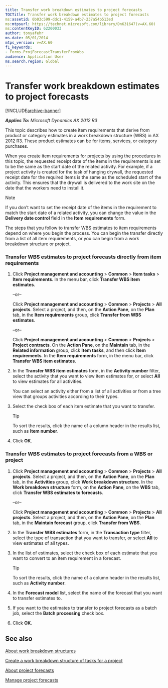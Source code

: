 ```yaml
---
title: Transfer work breakdown estimates to project forecasts
TOCTitle: Transfer work breakdown estimates to project forecasts
ms:assetid: 0b03c599-ddc1-4159-a4b7-237a54b513ed
ms:mtpsurl: https://technet.microsoft.com/library/Dn631647(v=AX.60)
ms:contentKeyID: 62200033
author: tonyafehr
ms.date: 05/01/2014
mtps_version: v=AX.60
f1_keywords:
- Forms.ProjForecastTransferFromWbs
audience: Application User
ms.search.region: Global
---
```


# Transfer work breakdown estimates to project forecasts 


[!INCLUDE[archive-banner](includes/archive-banner.md)]


_**Applies To:** Microsoft Dynamics AX 2012 R3_

This topic describes how to create item requirements that derive from product or category estimates in a work breakdown structure (WBS) in AX 2012 R3. These product estimates can be for items, services, or category purchases.

When you create item requirements for projects by using the procedures in this topic, the requested receipt date of the items in the requirements is set to be the same as the start date of the related activity. For example, if a project activity is created for the task of hanging drywall, the requested receipt date for the required items is the same as the scheduled start of the activity. This ensures that the drywall is delivered to the work site on the date that the workers need to install it.


> [!NOTE]
> <P>If you don’t want to set the receipt date of the items in the requirement to match the start date of a related activity, you can change the value in the <STRONG>Delivery date control</STRONG> field in the <STRONG>Item requirements</STRONG> form.</P>



The steps that you follow to transfer WBS estimates to item requirements depend on where you begin the process. You can begin the transfer directly from a list of all item requirements, or you can begin from a work breakdown structure or project.

### Transfer WBS estimates to project forecasts directly from item requirements

1.  Click **Project management and accounting** \> **Common** \> **Item tasks** \> **Item requirements**. In the menu bar, click **Transfer WBS item estimates**.
    
    –or–
    
    Click **Project management and accounting** \> **Common** \> **Projects** \> **All projects**. Select a project, and then, on the **Action Pane**, on the **Plan** tab, in the **Item requirements** group, click **Transfer from WBS estimates**.
    
    –or–
    
    Click **Project management and accounting** \> **Common** \> **Projects** \> **Project contracts**. On the **Action Pane**, on the **Maintain** tab, in the **Related information** group, click **Item tasks**, and then click **Item requirements**. In the **Item requirements** form, in the menu bar, click **Transfer WBS item estimates**.

2.  In the **Transfer WBS item estimates** form, in the **Activity number** filter, select the activity that you want to view item estimates for, or select **All** to view estimates for all activities.
    
    You can select an activity either from a list of all activities or from a tree view that groups activities according to their types.

3.  Select the check box of each item estimate that you want to transfer.
    

    > [!TIP]
    > <P>To sort the results, click the name of a column header in the results list, such as <STRONG>Item number</STRONG>.</P>



4.  Click **OK**.

### Transfer WBS estimates to project forecasts from a WBS or project

1.  Click **Project management and accounting** \> **Common** \> **Projects** \> **All projects**. Select a project, and then, on the **Action Pane**, on the **Plan** tab, in the **Activities** group, click **Work breakdown structure**. In the **Work breakdown structure** form, on the **Action Pane**, on the **WBS** tab, click **Transfer WBS estimates to forecasts**.
    
    –or–
    
    Click **Project management and accounting** \> **Common** \> **Projects** \> **All projects**. Select a project, and then, on the **Action Pane**, on the **Plan** tab, in the **Maintain forecast** group, click **Transfer from WBS**.

2.  In the **Transfer WBS estimates** form, in the **Transaction type** filter, select the type of transaction that you want to transfer, or select **All** to view estimates of all types.

3.  In the list of estimates, select the check box of each estimate that you want to convert to an item requirement in a forecast.
    

    > [!TIP]
    > <P>To sort the results, click the name of a column header in the results list, such as <STRONG>Activity number</STRONG>.</P>



4.  In the **Forecast model** list, select the name of the forecast that you want to transfer estimates to.

5.  If you want to the estimates to transfer to project forecasts as a batch job, select the **Batch processing** check box.

6.  Click **OK**.

## See also

[About work breakdown structures](about-work-breakdown-structures.md)

[Create a work breakdown structure of tasks for a project](create-a-work-breakdown-structure-of-tasks-for-a-project.md)

[About project forecasts](about-project-forecasts.md)

[Manage project forecasts](manage-project-forecasts.md)

  


